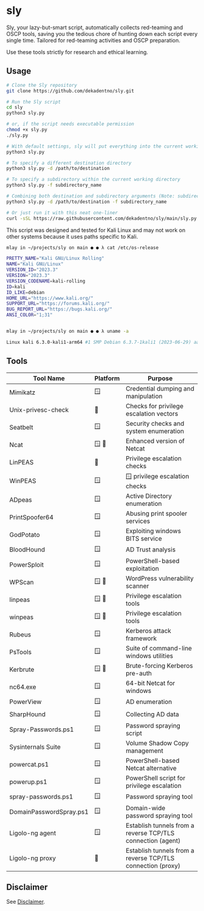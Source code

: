 # sly
Sly, your lazy-but-smart script, automatically collects red-teaming and OSCP tools, saving you the tedious chore of hunting down each script every single time. Tailored for red-teaming activities and OSCP preparation.

Use these tools strictly for research and ethical learning.

## Usage
```bash
# Clone the Sly repository
git clone https://github.com/dekadentno/sly.git

# Run the Sly script
cd sly
python3 sly.py

# or, if the script needs executable permission
chmod +x sly.py
./sly.py

# With default settings, sly will put everything into the current working directory
python3 sly.py

# To specify a different destination directory
python3 sly.py -d /path/to/destination

# To specify a subdirectory within the current working directory
python3 sly.py -f subdirectory_name

# Combining both destination and subdirectory arguments (Note: subdirectory argument will be ignored in this case)
python3 sly.py -d /path/to/destination -f subdirectory_name

# Or just run it with this neat one-liner
curl -sSL https://raw.githubusercontent.com/dekadentno/sly/main/sly.py | python3 -

```

This script was designed and tested for Kali Linux and may not work on other systems because it uses paths specific to Kali.
```bash
mlay in ~/projects/sly on main ● ● λ cat /etc/os-release

PRETTY_NAME="Kali GNU/Linux Rolling"
NAME="Kali GNU/Linux"
VERSION_ID="2023.3"
VERSION="2023.3"
VERSION_CODENAME=kali-rolling
ID=kali
ID_LIKE=debian
HOME_URL="https://www.kali.org/"
SUPPORT_URL="https://forums.kali.org/"
BUG_REPORT_URL="https://bugs.kali.org/"
ANSI_COLOR="1;31"


mlay in ~/projects/sly on main ● ● λ uname -a

Linux kali 6.3.0-kali1-arm64 #1 SMP Debian 6.3.7-1kali1 (2023-06-29) aarch64 GNU/Linux
```

## Tools
| Tool Name | Platform | Purpose | 
| --- | --- | --- |
| Mimikatz | 🪟 | Credential dumping and manipulation |
| Unix-privesc-check | 🐧 | Checks for privilege escalation vectors |
| Seatbelt | 🪟 | Security checks and system enumeration |
| Ncat | 🪟 🐧 | Enhanced version of Netcat |
| LinPEAS | 🐧 | Privilege escalation checks |
| WinPEAS | 🪟 | 🪟 privilege escalation checks |
| ADpeas | 🪟 | Active Directory enumeration |
| PrintSpoofer64 | 🪟 | Abusing print spooler services |
| GodPotato | 🪟 | Exploiting windows BITS service |
| BloodHound | 🪟 | AD Trust analysis |
| PowerSploit | 🪟 | PowerShell-based exploitation |
| WPScan | 🪟 🐧 | WordPress vulnerability scanner |
| linpeas | 🪟 🐧 | Privilege escalation tools |
| winpeas | 🪟 🐧 | Privilege escalation tools |
| Rubeus | 🪟 | Kerberos attack framework |
| PsTools | 🪟 | Suite of command-line windows utilities |
| Kerbrute | 🪟 🐧 | Brute-forcing Kerberos pre-auth |
| nc64.exe | 🪟 | 64-bit Netcat for windows |
| PowerView | 🪟 | AD enumeration |
| SharpHound | 🪟 | Collecting AD data |
| Spray-Passwords.ps1 | 🪟 | Password spraying script |
| Sysinternals Suite | 🪟 | Volume Shadow Copy management |
| powercat.ps1 | 🪟 | PowerShell-based Netcat alternative |
| powerup.ps1 | 🪟 | PowerShell script for privilege escalation |
| spray-passwords.ps1 | 🪟 | Password spraying tool |
| DomainPasswordSpray.ps1 | 🪟 | Domain-wide password spraying tool |
| Ligolo-ng agent | 🪟 | Establish tunnels from a reverse TCP/TLS connection (agent) |
| Ligolo-ng proxy | 🐧 | Establish tunnels from a reverse TCP/TLS connection (proxy) |

## Disclaimer
See [Disclaimer](./DISCLAIMER.md).